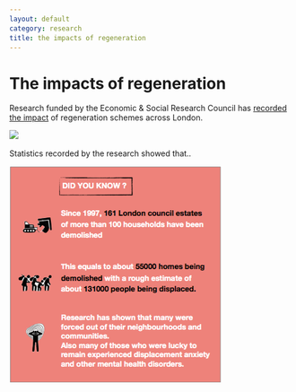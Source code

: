 ```yaml
---
layout: default
category: research
title: the impacts of regeneration
---
```

# The impacts of regeneration
Research funded by the Economic & Social Research Council has [recorded the impact](/images/finalevent.pptx) of regeneration schemes across London.

![](/images/finalevent.png)

Statistics recorded by the research showed that.. 

![](/images/erstats.png)
